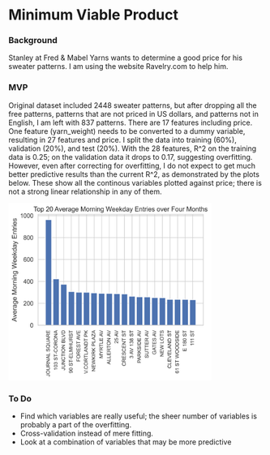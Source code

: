 # Minimum Viable Product

### Background
Stanley at Fred & Mabel Yarns wants to determine a good price for his sweater patterns. I am using the website Ravelry.com to help him.

### MVP
Original dataset included 2448 sweater patterns, but after dropping all the free patterns, patterns that are not priced in US dollars, and patterns not in English, I am left with 837 patterns. There are 17 features including price. One feature (yarn_weight) needs to be converted to a dummy variable, resulting in 27 features and price. I split the data into training (60%), validation (20%), and test (20%). With the 28 features, R^2 on the training data is 0.25; on the validation data it drops to 0.17, suggesting overfitting. However, even after correcting for overfitting, I do not expect to get much better predictive results than the current R^2, as demonstrated by the plots below. These show all the continous variables plotted against price; there is not a strong linear relationship in any of them. 

<img src="https://raw.githubusercontent.com/cda913/EDA_Metis/main/allAM.png" width="400" height="350" />

### To Do
- Find which variables are really useful; the sheer number of variables is probably a part of the overfitting. 
- Cross-validation instead of mere fitting. 
- Look at a combination of variables that may be more predictive
